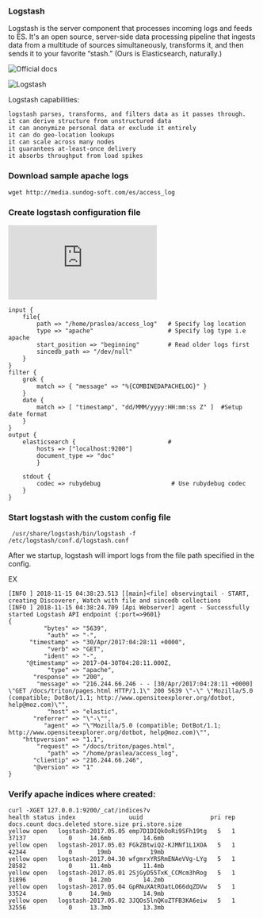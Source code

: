 ### Logstash

Logstash is the server component that processes incoming logs and feeds to ES.
It's an open source, server-side data processing pipeline that ingests data from a multitude of sources simultaneously, transforms it, and then sends it to your favorite “stash.” (Ours is Elasticsearch, naturally.)

![Official docs](https://www.elastic.co/products/logstash)

![Logstash](https://github.com/mpruna/IMPORTING_DATA_INTO_ELASTICSEARCH/blob/master/images/logstash1.png)

Logstash capabilities:

    logstash parses, transforms, and filters data as it passes through.
    it can derive structure from unstructured data
    it can anonymize personal data or exclude it entirely
    it can do geo-location lookups
    it can scale across many nodes
    it guarantees at-least-once delivery
    it absorbs throughput from load spikes
    
### Download sample apache logs

```
wget http://media.sundog-soft.com/es/access_log
```

### Create logstash configuration file

![Logstash config ref](https://www.elastic.co/guide/en/logstash/current/config-examples.html)

```
input {
    file{
        path => "/home/praslea/access_log"   # Specify log location
        type => "apache"                     # Specify log type i.e apache
        start_position => "beginning"        # Read older logs first
        sincedb_path => "/dev/null"
    }
}
filter {
    grok {
        match => { "message" => "%{COMBINEDAPACHELOG}" }
    }
    date {
        match => [ "timestamp", "dd/MMM/yyyy:HH:mm:ss Z" ]  #Setup date format
    }
}
output {
    elasticsearch {                          #
        hosts => ["localhost:9200"]
        document_type => "doc"
        }

    stdout {
        codec => rubydebug                    # Use rubydebug codec
    }
}
```

### Start logstash with the custom config file

```
 /usr/share/logstash/bin/logstash -f /etc/logstash/conf.d/logstash.conf
```

After we startup, logstash will import logs from the file path specified in the config.

EX

```
[INFO ] 2018-11-15 04:38:23.513 [[main]<file] observingtail - START, creating Discoverer, Watch with file and sincedb collections
[INFO ] 2018-11-15 04:38:24.709 [Api Webserver] agent - Successfully started Logstash API endpoint {:port=>9601}
{
          "bytes" => "5639",
           "auth" => "-",
      "timestamp" => "30/Apr/2017:04:28:11 +0000",
           "verb" => "GET",
          "ident" => "-",
     "@timestamp" => 2017-04-30T04:28:11.000Z,
           "type" => "apache",
       "response" => "200",
        "message" => "216.244.66.246 - - [30/Apr/2017:04:28:11 +0000] \"GET /docs/triton/pages.html HTTP/1.1\" 200 5639 \"-\" \"Mozilla/5.0 (compatible; DotBot/1.1; http://www.opensiteexplorer.org/dotbot, help@moz.com)\"",
           "host" => "elastic",
       "referrer" => "\"-\"",
          "agent" => "\"Mozilla/5.0 (compatible; DotBot/1.1; http://www.opensiteexplorer.org/dotbot, help@moz.com)\"",
    "httpversion" => "1.1",
        "request" => "/docs/triton/pages.html",
           "path" => "/home/praslea/access_log",
       "clientip" => "216.244.66.246",
       "@version" => "1"
}
```

### Verify apache indices where created:

```
curl -XGET 127.0.0.1:9200/_cat/indices?v
health status index               uuid                   pri rep docs.count docs.deleted store.size pri.store.size
yellow open   logstash-2017.05.05 emp7D1DIQkOoRi9SFh19tg   5   1      37137            0     14.6mb         14.6mb
yellow open   logstash-2017.05.03 FGkZBtwiQ2-KJMNf1L1XOA   5   1      42344            0       19mb           19mb
yellow open   logstash-2017.04.30 wfgmrxYRSRmENAeVVg-LYg   5   1      28582            0     11.4mb         11.4mb
yellow open   logstash-2017.05.01 2SjGyD55TxK_CCMcm3hRog   5   1      31896            0     14.2mb         14.2mb
yellow open   logstash-2017.05.04 GpRNuXAtROatLO66dqZDVw   5   1      33524            0     14.9mb         14.9mb
yellow open   logstash-2017.05.02 3JQOs5lnQKuZTFB3KA6eiw   5   1      32556            0     13.3mb         13.3mb
```
